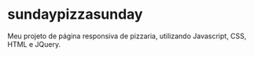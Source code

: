 # sundaypizzasunday
Meu projeto de página responsiva de pizzaria, utilizando Javascript, CSS, HTML e JQuery.
